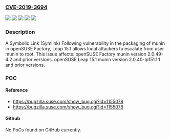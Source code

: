 ### [CVE-2019-3694](https://cve.mitre.org/cgi-bin/cvename.cgi?name=CVE-2019-3694)
![](https://img.shields.io/static/v1?label=Product&message=Factory&color=blue)
![](https://img.shields.io/static/v1?label=Product&message=Leap%2015.1&color=blue)
![](https://img.shields.io/static/v1?label=Version&message=munin%3C%3D%202.0.40-lp151.1.1%20&color=brighgreen)
![](https://img.shields.io/static/v1?label=Version&message=munin%3C%3D%202.0.49-4.2%20&color=brighgreen)
![](https://img.shields.io/static/v1?label=Vulnerability&message=CWE-59%3A%20Improper%20Link%20Resolution%20Before%20File%20Access%20('Link%20Following')&color=brighgreen)

### Description

A Symbolic Link (Symlink) Following vulnerability in the packaging of munin in openSUSE Factory, Leap 15.1 allows local attackers to escalate from user munin to root. This issue affects: openSUSE Factory munin version 2.0.49-4.2 and prior versions. openSUSE Leap 15.1 munin version 2.0.40-lp151.1.1 and prior versions.

### POC

#### Reference
- https://bugzilla.suse.com/show_bug.cgi?id=1155078
- https://bugzilla.suse.com/show_bug.cgi?id=1155078

#### Github
No PoCs found on GitHub currently.

